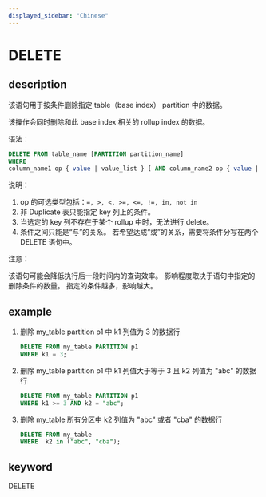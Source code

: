 ```yaml
---
displayed_sidebar: "Chinese"
---
```


# DELETE

## description

该语句用于按条件删除指定 table（base index） partition 中的数据。

该操作会同时删除和此 base index 相关的 rollup index 的数据。

语法：

```sql
DELETE FROM table_name [PARTITION partition_name]
WHERE
column_name1 op { value | value_list } [ AND column_name2 op { value | value_list } ...];
```

说明：

1. op 的可选类型包括：`=, >, <, >=, <=, !=, in, not in`
2. 非 Duplicate 表只能指定 key 列上的条件。
3. 当选定的 key 列不存在于某个 rollup 中时，无法进行 delete。
4. 条件之间只能是“与”的关系。
若希望达成“或”的关系，需要将条件分写在两个 DELETE 语句中。

注意：

该语句可能会降低执行后一段时间内的查询效率。
影响程度取决于语句中指定的删除条件的数量。
指定的条件越多，影响越大。

## example

1. 删除 my_table partition p1 中 k1 列值为 3 的数据行

    ```sql
    DELETE FROM my_table PARTITION p1
    WHERE k1 = 3;
    ```

2. 删除 my_table partition p1 中 k1 列值大于等于 3 且 k2 列值为 "abc" 的数据行

    ```sql
    DELETE FROM my_table PARTITION p1
    WHERE k1 >= 3 AND k2 = "abc";
    ```

3. 删除 my\_table 所有分区中 k2 列值为 "abc" 或者 "cba" 的数据行

    ```sql
    DELETE FROM my_table
    WHERE  k2 in ("abc", "cba");
    ```

## keyword

DELETE
